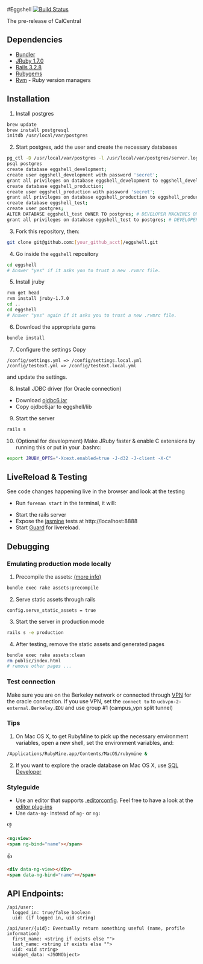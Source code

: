 #Eggshell [![Build Status](https://secure.travis-ci.org/ets-berkeley-edu/eggshell.png)](http://travis-ci.org/ets-berkeley-edu/eggshell)

The pre-release of CalCentral

## Dependencies

* [Bundler](http://gembundler.com/rails3.html)
* [JRuby 1.7.0](http://jruby.org/)
* [Rails 3.2.8](http://rubyonrails.org/download)
* [Rubygems](http://rubyforge.org/frs/?group_id=126)
* [Rvm](https://rvm.io/rvm/install/) - Ruby version managers

## Installation

1. Install postgres
```bash
brew update
brew install postgresql
initdb /usr/local/var/postgres
```

2. Start postgres, add the user and create the necessary databases
```bash
pg_ctl -D /usr/local/var/postgres -l /usr/local/var/postgres/server.log start
psql postgres
create database eggshell_development;
create user eggshell_development with password 'secret';
grant all privileges on database eggshell_development to eggshell_development;
create database eggshell_production;
create user eggshell_production with password 'secret';
grant all privileges on database eggshell_production to eggshell_production;
create database eggshell_test;
create user postgres;
ALTER DATABASE eggshell_test OWNER TO postgres; # DEVELOPER MACHINES ONLY
grant all privileges on database eggshell_test to postgres; # DEVELOPER MACHINES ONLY
```

3. Fork this repository, then:
```bash
git clone git@github.com:[your_github_acct]/eggshell.git
```

4. Go inside the `eggshell` repository
```bash
cd eggshell
# Answer "yes" if it asks you to trust a new .rvmrc file.
```

5. Install jruby
```bash
rvm get head
rvm install jruby-1.7.0
cd ..
cd eggshell
# Answer "yes" again if it asks you to trust a new .rvmrc file.
```

6. Download the appropriate gems
```bash
bundle install
```

7. Configure the settings
Copy
```
/config/settings.yml => /config/settings.local.yml
/config/testext.yml => /config/testext.local.yml
```
and update the settings.

8. Install JDBC driver (for Oracle connection)
  * Download [ojdbc6.jar](http://www.oracle.com/technetwork/database/enterprise-edition/jdbc-112010-090769.html)
  * Copy ojdbc6.jar to eggshell/lib

9. Start the server
```bash
rails s
```

10. (Optional for development) Make JRuby faster & enable C extensions by running this or put in your .bashrc:
```bash
export JRUBY_OPTS="-Xcext.enabled=true -J-d32 -J-client -X-C"
```

## LiveReload & Testing

See code changes happening live in the browser and look at the testing

- Run `foreman start` in the terminal, it will:
* Start the rails server
* Expose the [jasmine](http://pivotal.github.com/jasmine/) tests at http://localhost:8888
* Start [Guard](https://github.com/guard/guard) for livereload.

## Debugging

### Emulating production mode locally

1. Precompile the assets: [(more info)](http://stackoverflow.com/questions/7275636/rails-3-1-0-actionviewtemplateerrror-application-css-isnt-precompiled)
```bash
bundle exec rake assets:precompile
```

2. Serve static assets through rails
```
config.serve_static_assets = true
```

3. Start the server in production mode
```bash
rails s -e production
```

4. After testing, remove the static assets and generated pages
```bash
bundle exec rake assets:clean
rm public/index.html
# remove other pages ...
```

### Test connection

Make sure you are on the Berkeley network or connected through [VPN](https://kb.berkeley.edu/jivekb/entry.jspa?externalID=2665) for the oracle connection.
If you use VPN, set the `connect to` to `ucbvpn-2-external.Berkeley.EDU` and use group #1 (campus_vpn split tunnel)

### Tips

1. On Mac OS X, to get RubyMine to pick up the necessary environment variables, open a new shell, set the environment variables, and:
```bash
/Applications/RubyMine.app/Contents/MacOS/rubymine &
```

2. If you want to explore the oracle database on Mac OS X, use [SQL Developer](http://www.oracle.com/technetwork/developer-tools/sql-developer/overview/index.html)

### Styleguide

* Use an editor that supports [.editorconfig](http://editorconfig.org/#overview). Feel free to have a look at the [editor plug-ins](http://editorconfig.org/#download)
* Use `data-ng-` instead of `ng-` or `ng:`

:-1:
```html
<ng:view>
<span ng-bind="name"></span>
```
:+1:
```html
<div data-ng-view></div>
<span data-ng-bind="name"></span>
```

## API Endpoints:

```
/api/user:
  logged_in: true/false boolean
  uid: (if logged in, uid string)

/api/user/{uid}: Eventually return something useful (name, profile information)
  first_name: <string if exists else "">
  last_name: <string if exists else "">
  uid: <uid string>
  widget_data: <JSONObject>
```
